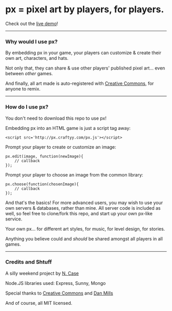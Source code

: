 px = pixel art by players, for players.
===

Check out the [live demo](http://px.craftyy.com)!

---

### Why would I use px?

By embedding px in your game, your players can customize & create their own art, characters, and hats.

Not only that, they can share & use other players' published pixel art... even between *other* games.

And finally, all art made is auto-registered with [Creative Commons](http://creativecommons.org/), for anyone to remix.

---

### How do I use px?

You don't need to download this repo to use px!

Embedding px into an HTML game is just a script tag away:

    <script src='http://px.craftyy.com/px.js'></script>

Prompt your player to create or customize an image:

	px.edit(image, function(newImage){
		// callback
	});    

Prompt your player to choose an image from the common library:

	px.choose(function(chosenImage){
		// callback
	});

And that's the basics! For more advanced users, you may wish to use your own servers & databases, rather than mine.
All server code is included as well, so feel free to clone/fork this repo, and start up your own px-like service.

Your own px... for different art styles, for music, for level design, for stories.

Anything you believe could and *should* be shared amongst all players in all games.

---

### Credits and Shtuff

A silly weekend project by [N. Case](http://ncase.me)

Node.JS libraries used: Express, Sunny, Mongo

Special thanks to [Creative Commons](http://creativecommons.org/) and [Dan Mills](http://creativecommons.org/staff#danmills)

And of course, all MIT licensed.

